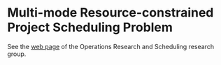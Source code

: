 # Multi-mode Resource-constrained Project Scheduling Problem

See the [web page](https://www.projectmanagement.ugent.be/research/project_scheduling/mmrcpsp) of the Operations Research and Scheduling research group.
